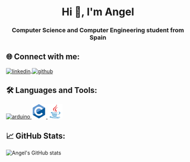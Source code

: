 <h1 align="center">Hi 👋, I'm Angel</h1>
<h3 align="center">Computer Science and Computer Engineering student from Spain</h3>

## 🌐 Connect with me:
<p align="left">
    <a href="https://linkedin.com/in/angel-mc" target="blank">
        <img align="center" src="https://cdn.jsdelivr.net/npm/simple-icons@3.0.1/icons/linkedin.svg" alt="linkedin" height="30" width="40"/>
    </a>
    <a href="https://github.com/anxelito" target="blank">
        <img align="center" src="https://cdn.jsdelivr.net/npm/simple-icons@3.0.1/icons/github.svg" alt="github" height="30" width="40"/>
    </a>
</p>

## 🛠️ Languages and Tools:
<p align="left">
    <a href="https://www.arduino.cc/" target="_blank" rel="noreferrer">
        <img src="https://cdn.worldvectorlogo.com/logos/arduino-1.svg" alt="arduino" width="40" height="40"/>
    </a>
    <a href="https://www.cprogramming.com/" target="_blank" rel="noreferrer">
        <img src="https://raw.githubusercontent.com/devicons/devicon/master/icons/c/c-original.svg" alt="c" width="40" height="40"/>
    </a>
    <a href="https://www.java.com" target="_blank" rel="noreferrer">
        <img src="https://raw.githubusercontent.com/devicons/devicon/master/icons/java/java-original.svg" alt="java" width="40" height="40"/>
    </a>
</p>

## 📈 GitHub Stats:
![Angel's GitHub stats](https://github-readme-stats.vercel.app/api?username=anxelito&show_icons=true&theme=tokyonight)
